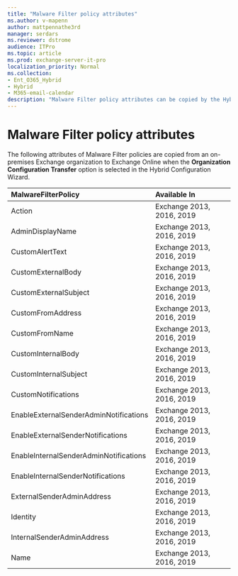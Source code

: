 ```yaml
---
title: "Malware Filter policy attributes"
ms.author: v-mapenn
author: mattpennathe3rd
manager: serdars
ms.reviewer: dstrome
audience: ITPro
ms.topic: article
ms.prod: exchange-server-it-pro
localization_priority: Normal
ms.collection:
- Ent_O365_Hybrid
- Hybrid
- M365-email-calendar
description: "Malware Filter policy attributes can be copied by the Hybrid Configuration Wizard from your on-premises organization to Exchange Online to help simplify your hybrid deployment"
---
```


# Malware Filter policy attributes

The following attributes of Malware Filter policies are copied from an on-premises Exchange organization to Exchange Online when the **Organization Configuration Transfer** option is selected in the Hybrid Configuration Wizard.

|**MalwareFilterPolicy**|**Available In**|
|:-----|:-----|
|Action|Exchange 2013, 2016, 2019|
|AdminDisplayName|Exchange 2013, 2016, 2019|
|CustomAlertText|Exchange 2013, 2016, 2019|
|CustomExternalBody|Exchange 2013, 2016, 2019|
|CustomExternalSubject|Exchange 2013, 2016, 2019|
|CustomFromAddress|Exchange 2013, 2016, 2019|
|CustomFromName|Exchange 2013, 2016, 2019|
|CustomInternalBody|Exchange 2013, 2016, 2019|
|CustomInternalSubject|Exchange 2013, 2016, 2019|
|CustomNotifications|Exchange 2013, 2016, 2019|
|EnableExternalSenderAdminNotifications|Exchange 2013, 2016, 2019|
|EnableExternalSenderNotifications|Exchange 2013, 2016, 2019|
|EnableInternalSenderAdminNotifications|Exchange 2013, 2016, 2019|
|EnableInternalSenderNotifications|Exchange 2013, 2016, 2019|
|ExternalSenderAdminAddress|Exchange 2013, 2016, 2019|
|Identity|Exchange 2013, 2016, 2019|
|InternalSenderAdminAddress|Exchange 2013, 2016, 2019|
|Name|Exchange 2013, 2016, 2019|
